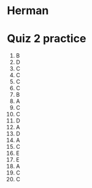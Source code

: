 # Herman

# Quiz 2 practice

1. B
2. D
3. C
4. C
5. C
6. C
7. B
8. A
9. C
10. C
11. D
12. A
13. D
14. A
15. C
16. E
17. E
18. A
19. C
20. C
